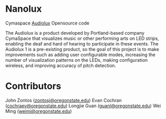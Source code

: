 # Nanolux
Cymaspace [Audiolux](https://www.cymaspace.org/audiolux/) Opensource code

The Audiolux is a product developed by Portland-based company CymaSpace that visualizes music or other performing arts on LED strips, enabling the deaf and hard of hearing to participate in these events. The Audiolux 1 is a pre-existing product, so the goal of this project is to make improvements such as adding user configurable modes, increasing the number of visualization patterns on the LEDs, making configuration wireless, and improving accuracy of pitch detection.

# Contributors
John Zontos (zontosj@oregonstate.edu)
Evan Cochran (cochraev@oregonstate.edu)
Longjie Guan (guanl@oregonstate.edu)
Wei Ming (weimi@oregonstate.edu)



